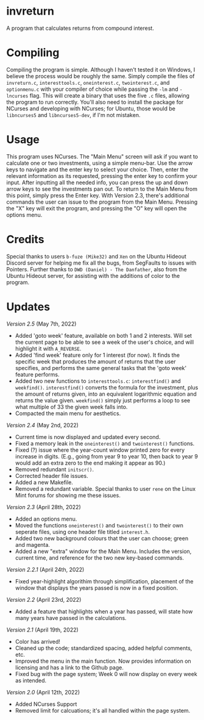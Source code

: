 # invreturn
A program that calculates returns from compound interest.

# Compiling
Compiling the program is simple. Although I haven't tested it on Windows, I believe the process would be roughly the same. Simply compile the files of ``invreturn.c``, ``interesttools.c``, ``oneinterest.c``, ``twointerest.c``, and ``optionmenu.c`` with your compiler of choice while passing the ``-lm`` and ``-lncurses`` flag. This will create a binary that uses the five ``.c`` files, allowing the program to run correctly. You'll also need to install the package for NCurses and developing with NCurses; for Ubuntu, those would be ``libncurses5`` and ``libncurses5-dev``, if I'm not mistaken.

# Usage
This program uses NCurses. The "Main Menu" screen will ask if you want to calculate one or two investments, using a simple menu-bar. Use the arrow keys to navigate and the enter key to select your choice. Then, enter the relevant information as its requested, pressing the enter key to confirm your input. After inputting all the needed info, you can press the up and down arrow keys to see the investments pan out. To return to the Main Menu from this point, simply press the Enter key.
With Version 2.3, there's additional commands the user can issue to the program from the Main Menu. Pressing the "X" key will exit the program, and pressing the "O" key will open the options menu.

# Credits
Special thanks to users ``b-fuze (Mike32)`` and ``Xen`` on the Ubuntu Hideout Discord server for helping me fix all the bugs, from SegFaults to issues with Pointers. Further thanks to ``DWD (Daniel) - The Danfather``, also from the Ubuntu Hideout server, for assisting with the additions of color to the program.

# Updates
_Version 2.5_ (May 7th, 2022)
- Added 'goto week' feature, available on both 1 and 2 interests. Will set the current page to be able to see a week of the user's choice, and will highlight it with ``A_REVERSE``.
- Added 'find week' feature only for 1 interest (for now). It finds the specific week that produces the amount of returns that the user specifies, and performs the same general tasks that the 'goto week' feature performs.
- Added two new functions to ``interesttools.c``: ``interestfind()`` and ``weekfind()``. ``interestfind()`` converts the formula for the investment, plus the amount of returns given, into an equivalent logarithmic equation and returns the value given. ``weekfind()`` simply just performs a loop to see what multiple of 33 the given week falls into.
- Compacted the main menu for aesthetics.

_Version 2.4_ (May 2nd, 2022)
- Current time is now displayed and updated every second.
- Fixed a memory leak in the ``oneinterest()`` and ``twointerest()`` functions.
- Fixed (?) issue where the year-count window printed zero for every increase in digits. (E.g., going from year 9 to year 10, then back to year 9 would add an extra zero to the end making it appear as 90.)
- Removed redundant ``initscr()``.
- Corrected header file issues.
- Added a new Makefile.
- Removed a redundant variable.
Special thanks to user ``rene`` on the Linux Mint forums for showing me these issues.

_Version 2.3_ (April 28th, 2022)
- Added an options menu.
- Moved the functions ``oneinterest()`` and ``twointerest()`` to their own seperate files, using one header file titled ``interest.h``.
- Added two new background colours that the user can choose; green and magenta.
- Added a new "extra" window for the Main Menu. Includes the version, current time, and reference for the two new key-based commands.

_Version 2.2.1_ (April 24th, 2022)
- Fixed year-highlight algorithim through simplification, placement of the window that displays the years passed is now in a fixed position.

_Version 2.2_ (April 23rd, 2022)
- Added a feature that highlights when a year has passed, will state how many years have passed in the calculations.

_Version 2.1_ (April 19th, 2022)
- Color has arrived!
- Cleaned up the code; standardized spacing, added helpful comments, etc.
- Improved the menu in the main function. Now provides information on licensing and has a link to the Github page.
- Fixed bug with the page system; Week 0 will now display on every week as intended.

_Version 2.0_ (April 12th, 2022)
- Added NCurses Support
- Removed limit for calcuations; it's all handled within the page system.
